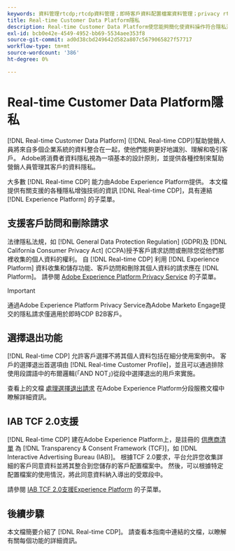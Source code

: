 ```yaml
---
keywords: 資料管理rtcdp;rtcdp資料管理；即時客戶資料配置檔案資料管理；privacy rtcdp;rtcdp privacy;
title: Real-time Customer Data Platform隱私
description: Real-time Customer Data Platform使您能夠簡化使資料操作符合隱私法規的流程。
exl-id: bcb0e42e-4549-4952-bb69-5534aee353f8
source-git-commit: ad0d38cbd249642d582a807c5679065827f57717
workflow-type: tm+mt
source-wordcount: '386'
ht-degree: 0%

---
```


# Real-time Customer Data Platform隱私

[!DNL Real-time Customer Data Platform] ([!DNL Real-time CDP])幫助營銷人員將來自多個企業系統的資料整合在一起，使他們能夠更好地識別、理解和吸引客戶。 Adobe將消費者資料隱私視為一項基本的設計原則，並提供各種控制來幫助營銷人員管理其客戶的資料隱私。

大多數 [!DNL Real-time CDP] 能力由Adobe Experience Platform提供。 本文檔提供有關支援的各種隱私增強技術的資訊 [!DNL Real-time CDP]，具有連結 [!DNL Experience Platform] 的子菜單。

## 支援客戶訪問和刪除請求

法律隱私法規，如 [!DNL General Data Protection Regulation] (GDPR)及 [!DNL California Consumer Privacy Act] (CCPA)授予客戶請求訪問或刪除您從他們那裡收集的個人資料的權利。 自 [!DNL Real-time CDP] 利用 [!DNL Experience Platform] 資料收集和儲存功能、客戶訪問和刪除其個人資料的請求應在 [!DNL Platform]。 請參閱 [Adobe Experience Platform Privacy Service](../../privacy-service/home.md) 的子菜單。

>[!IMPORTANT]
>
> 通過Adobe Experience Platform Privacy Service為Adobe Marketo Engage提交的隱私請求僅適用於即時CDP B2B客戶。

## 選擇退出功能

[!DNL Real-time CDP] 允許客戶選擇不將其個人資料包括在細分使用案例中。 客戶的選擇退出首選項由 [!DNL Real-time Customer Profile]，並且可以通過排除使用段謂語中的布爾邏輯(「AND NOT」)從段中選擇退出的用戶來實施。

查看上的文檔 [處理選擇退出請求](../../segmentation/consents.md) 在Adobe Experience Platform分段服務文檔中瞭解詳細資訊。

## IAB TCF 2.0支援

[!DNL Real-time CDP] 建在Adobe Experience Platform上，是註冊的 [供應商清單](https://iabeurope.eu/vendor-list-tcf-v2-0/) 為 [!DNL Transparency & Consent Framework (TCF)]，如 [!DNL Interactive Advertising Bureau (IAB)]。 根據TCF 2.0要求，平台允許您收集詳細的客戶同意資料並將其整合到您儲存的客戶配置檔案中。 然後，可以根據特定配置檔案的使用情況，將此同意資料納入導出的受眾段中。

請參閱 [IAB TCF 2.0支援Experience Platform](../../landing/governance-privacy-security/consent/iab/overview.md) 的子菜單。

## 後續步驟

本文檔簡要介紹了 [!DNL Real-time CDP]。 請查看本指南中連結的文檔，以瞭解有關每個功能的詳細資訊。
